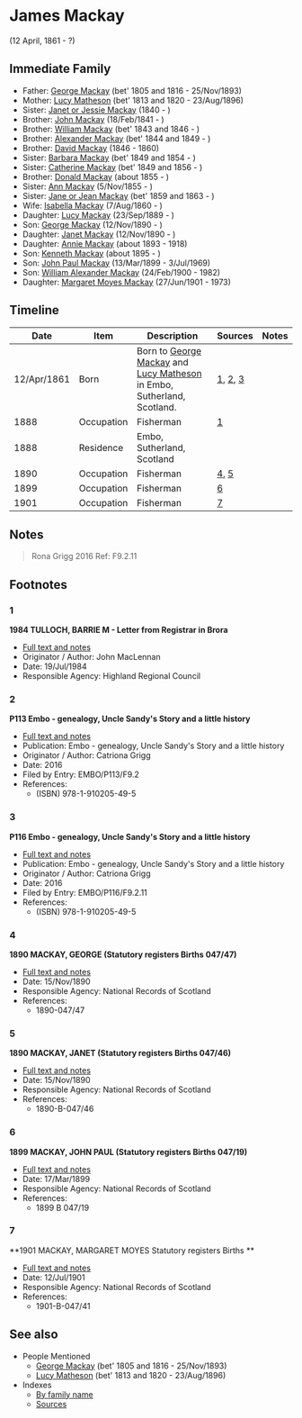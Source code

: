 ﻿---
layout: person
subject_key: i60572122
permalink: /people/i60572122
---

# James Mackay
(12 April, 1861 - ?)

## Immediate Family

* Father: [George Mackay](./@33764614@-george-mackay-b1805~1816-d1893-11-25.md) (bet' 1805 and 1816 - 25/Nov/1893)
* Mother: [Lucy Matheson](./@67811996@-lucy-matheson-b1813~1820-d1896-8-23.md) (bet' 1813 and 1820 - 23/Aug/1896)
* Sister: [Janet or Jessie Mackay](./@42213240@-janet-or-jessie-mackay-b1840-d.md) (1840 - )
* Brother: [John Mackay](./@58430005@-john-mackay-b1841-2-18-d.md) (18/Feb/1841 - )
* Brother: [William Mackay](./@99871003@-william-mackay-b1843~1846-d.md) (bet' 1843 and 1846 - )
* Brother: [Alexander Mackay](./@2381836@-alexander-mackay-b1844~1849-d.md) (bet' 1844 and 1849 - )
* Brother: [David Mackay](./@46263680@-david-mackay-b1846-d1860.md) (1846 - 1860)
* Sister: [Barbara Mackay](./@52409786@-barbara-mackay-b1849~1854-d.md) (bet' 1849 and 1854 - )
* Sister: [Catherine Mackay](./@26872816@-catherine-mackay-b1849~1856-d.md) (bet' 1849 and 1856 - )
* Brother: [Donald Mackay](./@32633938@-donald-mackay-b1855-d.md) (about 1855 - )
* Sister: [Ann Mackay](./@74868546@-ann-mackay-b1855-11-5-d.md) (5/Nov/1855 - )
* Sister: [Jane or Jean Mackay](./@4172390@-jane-or-jean-mackay-b1859~1863-d.md) (bet' 1859 and 1863 - )
* Wife: [Isabella Mackay](./@32797554@-isabella-mackay-b1860-8-7-d.md) (7/Aug/1860 - )
* Daughter: [Lucy Mackay](./@16587624@-lucy-mackay-b1889-9-23-d.md) (23/Sep/1889 - )
* Son: [George Mackay](./@72941728@-george-mackay-b1890-11-12-d.md) (12/Nov/1890 - )
* Daughter: [Janet Mackay](./@22499038@-janet-mackay-b1890-11-12-d.md) (12/Nov/1890 - )
* Daughter: [Annie Mackay](./@51252926@-annie-mackay-b1893-d1918.md) (about 1893 - 1918)
* Son: [Kenneth Mackay](./@48909111@-kenneth-mackay-b1895-d.md) (about 1895 - )
* Son: [John Paul Mackay](./@57646474@-john-paul-mackay-b1899-3-13-d1969-7-3.md) (13/Mar/1899 - 3/Jul/1969)
* Son: [William Alexander Mackay](./@9383584@-william-alexander-mackay-b1900-2-24-d1982.md) (24/Feb/1900 - 1982)
* Daughter: [Margaret Moyes Mackay](./@178005@-margaret-moyes-mackay-b1901-6-27-d1973.md) (27/Jun/1901 - 1973)

## Timeline

Date | Item | Description | Sources | Notes
---|---|---|---|---
12/Apr/1861 | Born | Born to [George Mackay](./@33764614@-george-mackay-b1805~1816-d1893-11-25.md) and [Lucy Matheson](./@67811996@-lucy-matheson-b1813~1820-d1896-8-23.md) in Embo, Sutherland, Scotland. | [1](#1), [2](#2), [3](#3) | 
1888 | Occupation | Fisherman | [1](#1) | 
1888 | Residence | Embo, Sutherland, Scotland |  | 
1890 | Occupation | Fisherman | [4](#4), [5](#5) | 
1899 | Occupation | Fisherman | [6](#6) | 
1901 | Occupation | Fisherman | [7](#7) | 

## Notes

> Rona Grigg 2016 Ref: F9.2.11
>


## Footnotes

### 1

**1984 TULLOCH, BARRIE M - Letter from Registrar in Brora**

* [Full text and notes](../sources/@94133243@-1984-tulloch,-barrie-m-letter-from-registrar-in-brora.md)
* Originator / Author: John MacLennan
* Date: 19/Jul/1984
* Responsible Agency: Highland Regional Council

### 2

**P113 Embo - genealogy, Uncle Sandy's Story and a little history**

* [Full text and notes](../sources/@17489530@-p113-embo-genealogy,-uncle-sandy's-story-and-a-little-history.md)
* Publication: Embo - genealogy, Uncle Sandy's Story and a little history
* Originator / Author: Catriona Grigg
* Date: 2016
* Filed by Entry: EMBO/P113/F9.2
* References: 
  * (ISBN) 978-1-910205-49-5

### 3

**P116 Embo - genealogy, Uncle Sandy's Story and a little history**

* [Full text and notes](../sources/@26144122@-p116-embo-genealogy,-uncle-sandy's-story-and-a-little-history.md)
* Publication: Embo - genealogy, Uncle Sandy's Story and a little history
* Originator / Author: Catriona Grigg
* Date: 2016
* Filed by Entry: EMBO/P116/F9.2.11
* References: 
  * (ISBN) 978-1-910205-49-5

### 4

**1890 MACKAY, GEORGE (Statutory registers Births 047/47)**

* [Full text and notes](../sources/@58782537@-1890-mackay,-george-statutory-registers-births-047-47-.md)
* Date: 15/Nov/1890
* Responsible Agency: National Records of Scotland
* References: 
  * 1890-047/47

### 5

**1890 MACKAY, JANET (Statutory registers Births 047/46)**

* [Full text and notes](../sources/@71417030@-1890-mackay,-janet-statutory-registers-births-047-46-.md)
* Date: 15/Nov/1890
* Responsible Agency: National Records of Scotland
* References: 
  * 1890-B-047/46

### 6

**1899 MACKAY, JOHN PAUL (Statutory registers Births 047/19)**

* [Full text and notes](../sources/@3169273@-1899-mackay,-john-paul-statutory-registers-births-047-19-.md)
* Date: 17/Mar/1899
* Responsible Agency: National Records of Scotland
* References: 
  * 1899 B 047/19

### 7

**1901 MACKAY, MARGARET MOYES Statutory registers Births **

* [Full text and notes](../sources/@52738092@-1901-mackay,-margaret-moyes-statutory-registers-births-.md)
* Date: 12/Jul/1901
* Responsible Agency: National Records of Scotland
* References: 
  * 1901-B-047/41


## See also

- People Mentioned
  - [George Mackay](./@33764614@-george-mackay-b1805~1816-d1893-11-25.md) (bet' 1805 and 1816 - 25/Nov/1893)
  - [Lucy Matheson](./@67811996@-lucy-matheson-b1813~1820-d1896-8-23.md) (bet' 1813 and 1820 - 23/Aug/1896)
- Indexes
  - [By family name](../index-by-family-name.md)
  - [Sources](../index-of-sources-by-title.md)
